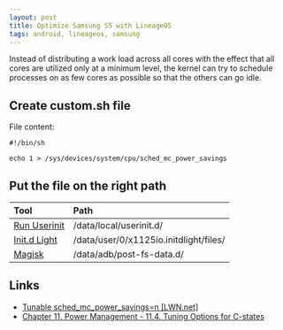```yaml
---
layout: post
title: Optimize Samsung S5 with LineageOS
tags: android, lineageos, samsung
---
```


Instead of distributing a work load across all cores with the effect that all cores are utilized only at a minimum level, the kernel can try to schedule processes on as few cores as possible so that the others can go idle.

## Create custom.sh file

File content:

    #!/bin/sh
    
    echo 1 > /sys/devices/system/cpu/sched_mc_power_savings

## Put the file on the right path

|Tool|Path|
|:---|:---|
|[Run Userinit](https://f-droid.org/de/packages/de.lisas.alex.runuserinit/)|/data/local/userinit.d/|
|[Init.d Light](https://f-droid.org/packages/x1125io.initdlight/)|/data/user/0/x1125io.initdlight/files/|
|[Magisk](https://github.com/topjohnwu/Magisk)|/data/adb/post-fs-data.d/|

## Links

 - [Tunable sched_mc_power_savings=n [LWN.net]](https://lwn.net/Articles/297306/)
 - [Chapter 11. Power Management - 11.4. Tuning Options for C-states](http://www.vorkon.de/SU1210.001/drittanbieter/Dokumentation/openSUSE_11.4/manual/cha.tuning.power.html#sec.tuning.power.c-states.options)
